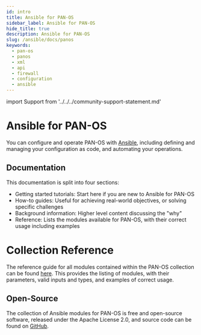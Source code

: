 ```yaml
---
id: intro
title: Ansible for PAN-OS
sidebar_label: Ansible for PAN-OS
hide_title: true
description: Ansible for PAN-OS
slug: /ansible/docs/panos
keywords:
  - pan-os
  - panos
  - xml
  - api
  - firewall
  - configuration
  - ansible
---
```


import Support from '../../../community-support-statement.md'

# Ansible for PAN-OS

You can configure and operate PAN-OS with [Ansible](https://www.ansible.com), including defining and managing your configuration as code, and automating your operations.

## Documentation

This documentation is split into four sections:

- Getting started tutorials: Start here if you are new to Ansible for PAN-OS
- How-to guides: Useful for achieving real-world objectives, or solving specific challenges
- Background information: Higher level content discussing the "why"
- Reference: Lists the modules available for PAN-OS, with their correct usage including examples

# Collection Reference

The reference guide for all modules contained within the PAN-OS collection can be found [here](https://paloaltonetworks.github.io/pan-os-ansible/modules.html). This provides the listing of modules, with their parameters, valid inputs and types, and examples of correct usage.

## Open-Source

The collection of Ansible modules for PAN-OS is free and open-source software, released under the Apache License 2.0, and source code can be found on [GitHub](https://github.com/PaloAltoNetworks/pan-os-ansible).

<Support components={props.components} />
